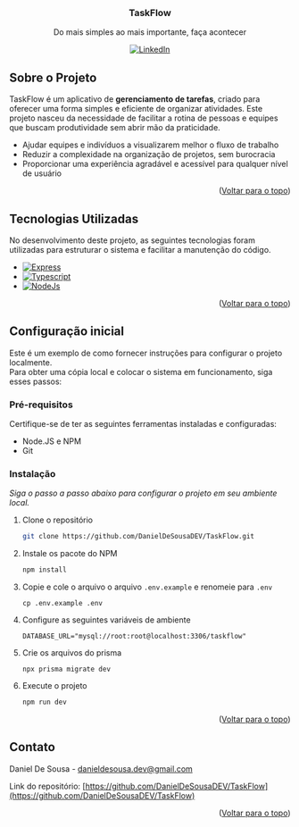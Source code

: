 <!-- Improved compatibility of back to top link: See: https://github.com/othneildrew/Best-README-Template/pull/73 -->
<a id="readme-top"></a>
<!--
*** Thanks for checking out the Best-README-Template. If you have a suggestion
*** that would make this better, please fork the repo and create a pull request
*** or simply open an issue with the tag "enhancement".
*** Don't forget to give the project a star!
*** Thanks again! Now go create something AMAZING! :D
-->






<!-- PROJECT LOGO -->
<br />
<div align="center">

  <h3 align="center">TaskFlow</h3>

  <p align="center">
    Do mais simples ao mais importante, faça acontecer 
  </p>
</div>

<div align="center">

<!-- PROJECT SHIELDS -->
<!--
*** I'm using markdown "reference style" links for readability.
*** Reference links are enclosed in brackets [ ] instead of parentheses ( ).
*** See the bottom of this document for the declaration of the reference variables
*** for contributors-url, forks-url, etc. This is an optional, concise syntax you may use.
*** https://www.markdownguide.org/basic-syntax/#reference-style-links
-->
[![LinkedIn][linkedin-shield]][linkedin-url]
</div>

<!-- ABOUT THE PROJECT -->
## Sobre o Projeto

<!-- [![Product Name Screen Shot][product-screenshot]](https://github.com/DanielDeSousaDEV/PayForge) -->

TaskFlow é um aplicativo de **gerenciamento de tarefas**, criado para oferecer uma forma simples e eficiente de organizar atividades. Este projeto nasceu da necessidade de facilitar a rotina de pessoas e equipes que buscam produtividade sem abrir mão da praticidade.

* Ajudar equipes e indivíduos a visualizarem melhor o fluxo de trabalho
* Reduzir a complexidade na organização de projetos, sem burocracia
* Proporcionar uma experiência agradável e acessível para qualquer nível de usuário

<p align="right">(<a href="#readme-top">Voltar para o topo</a>)</p>



## Tecnologias Utilizadas

No desenvolvimento deste projeto, as seguintes tecnologias foram utilizadas para estruturar o sistema e facilitar a manutenção do código. 

* [![Express][Express.com]][Express-url]
* [![Typescript][Typescript.com]][TypeScript-url]
* [![NodeJs][Node.js.com]][Node.js-url]

<p align="right">(<a href="#readme-top">Voltar para o topo</a>)</p>

## Configuração inicial

Este é um exemplo de como fornecer instruções para configurar o projeto localmente.  
Para obter uma cópia local e colocar o sistema em funcionamento, siga esses passos:

### Pré-requisitos

Certifique-se de ter as seguintes ferramentas instaladas e configuradas:
* Node.JS e NPM
* Git

### Instalação

_Siga o passo a passo abaixo para configurar o projeto em seu ambiente local._

1. Clone o repositório
      ```sh
      git clone https://github.com/DanielDeSousaDEV/TaskFlow.git
      ```
2. Instale os pacote do NPM
      ```sh
      npm install
      ```
3. Copie e cole o arquivo o arquivo `.env.example` e renomeie para `.env`
      ```
      cp .env.example .env
      ```
4. Configure as seguintes variáveis de ambiente
      ```
      DATABASE_URL="mysql://root:root@localhost:3306/taskflow"
      ```
5. Crie os arquivos do prisma
      ```
      npx prisma migrate dev
      ```
6.  Execute o projeto
      ```sh
      npm run dev
      ```

<p align="right">(<a href="#readme-top">Voltar para o topo</a>)</p>


<!-- CONTACT -->
## Contato

Daniel De Sousa - danieldesousa.dev@gmail.com

Link do repositório: [https://github.com/DanielDeSousaDEV/TaskFlow](https://github.com/DanielDeSousaDEV/TaskFlow)

<p align="right">(<a href="#readme-top">Voltar para o topo</a>)</p>


<!-- MARKDOWN LINKS & IMAGES -->
<!-- https://www.markdownguide.org/basic-syntax/#reference-style-links -->
[linkedin-shield]: https://img.shields.io/badge/-LinkedIn-black.svg?style=for-the-badge&logo=linkedin&colorB=555
[linkedin-url]: https://www.linkedin.com/in/daniel-de-sousa-257275314/
[Typescript.com]: https://img.shields.io/badge/Typescript-030712?style=for-the-badge&logo=typescript&logoColor=00bcff
[Typescript-url]: https://www.typescriptlang.org/
[Node.js.com]: https://img.shields.io/badge/Node.js-339933?style=for-the-badge&logo=node.js&logoColor=white
[Node.js-url]: https://nodejs.org/
[Express.com]: https://img.shields.io/badge/Express-000000?style=for-the-badge&logo=express&logoColor=white
[Express-url]: https://expressjs.com/